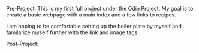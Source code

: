 Pre-Project:
This is my first full project under the Odin Project.
My goal is to create a basic webpage with a main index and
a few links to recipes.

I am hoping to be comfortable setting up the boiler plate by myself and familarize myself further with the link and image tags.

Post-Project: